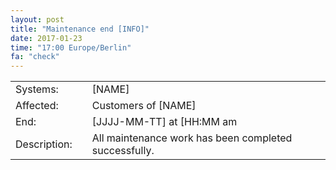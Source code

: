 ```yaml
---
layout: post
title: "Maintenance end [INFO]"
date: 2017-01-23
time: "17:00 Europe/Berlin"
fa: "check"
---
```


|                   |   |                                                                      |
|-------------------|---|----------------------------------------------------------------------|
| Systems:          |   | [NAME]                                                               |
| Affected:         |   | Customers of [NAME]                                                  |
| End:              |   | [JJJJ-MM-TT] at [HH:MM am|pm] Europe/Berlin                                              |
| Description:      |   | All maintenance work has been completed successfully.                |
